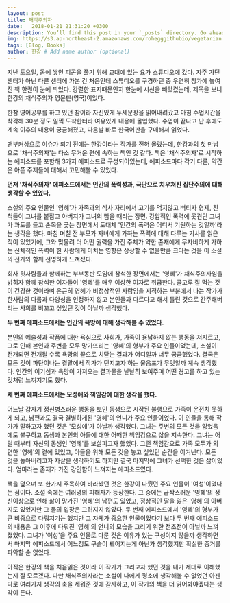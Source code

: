 ```yaml
---
layout: post
title: 채식주의자
date:   2018-01-21 21:31:20 +0300
description: You’ll find this post in your `_posts` directory. Go ahead and edit it and re-build the site to see your changes. # Add post description (optional)
img: https://s3.ap-northeast-2.amazonaws.com/rohegggithubio/vegetarian.png # Add image post (optional)
tags: [Blog, Books]
author: 한강 # Add name author (optional)
---
```


지난 토요일, 몸에 쌓인 피곤을 풀기 위해 교대에 있는 요가 스튜디오에 갔다. 자주 가던 센터가 아닌 다른 센터에 가본 건 처음인데 스튜디오를 구경하던 중 우연히 창가에 놓여진 책 한권이 눈에 띄었다. 강렬한 표지때문인지 한눈에 시선을 빼았겼는데, 제목을 보니 한강의 채식주의자 영문판(영국)이었다.

한참 영어공부를 하고 있던 참이라 자신있게 두세문장을 읽어내려갔고 마침 수업시간을 착각헤 30분 정도 일찍 도착한터라 여유있게 내용에 몰입했다. 수업이 끝나고 난 후에도 계속 이후의 내용이 궁금해졌고, 다음날 바로 한국어판을 구매해서 읽었다.

맨부커상으로 이슈가 되기 전에는 한강이라는 작가를 전혀 몰랐는데, 한강과의 첫 만남으로 '채식주의자'는 다소 무거운 편에 속하는 책인 것 같다. 책은 '채식주의자'로 시작하는 에피소드를 포함해 3가지 에피소드로 구성되어있는데, 에피소드마다 각기 다른, 약간은 아픈 주제들에 대해서 고민해볼 수 있었다.

<b>먼저 '채식주의자' 에피소드에서는 인간의 폭력성과, 극단으로 치우쳐진 집단주의에 대해 생각할 수 있었다.</b>

소설의 주요 인물인 '영혜'가 가족과의 식사 자리에서 고기를 먹지않고 버티자 형제, 친척들이 그녀를 붙잡고 아버지가 그녀의 빰을 때리는 장면. 강압적인 폭력에 못견딘 그녀가 과도를 들고 손목을 긋는 장면에서 도대체 '인간의 폭력은 어디서 기원하는 것일까'라는 생각을 했다. 마침 며칠 전 부모가 자녀에게 가하는 폭력에 대해 다루는 기사를 읽은 적이 있었기에, 그와 맞물려 더 어떤 권력을 가진 주체가 약한 존재에게 무자비하게 가하는 신체적인 폭력이 한 사람에게 미치는 영향은 상상할 수 없을만큼 크다는 것을 이 소설의 전개와 함께 선명하게 느껴졌다.

회사 윗사람들과 함께하는 부부동반 모임에 참석한 장면에서는 '영혜'가 채식주의자임을 밝히자 함께 참석한 여자들이 '영혜'를 매우 이상한 여자로 취급한다. 골고루 잘 먹는 것이 건강한 것이라며 은근히 영혜가 비정상적인 사람임을 지적하는 부분에서 나는 작가가 한사람의 다름과 다양성을 인정하지 않고 본인들과 다르다고 해서 틀린 것으로 간주해버리는 사회를 비꼬고 싶었던 것이 아닐까 생각했다.

<b>두 번째 에피소드에서는 인간의 욕망에 대해 생각해볼 수 있었다. </b>

본인의 예술성과 작품에 대한 욕심으로 사회가, 가족이 용납하지 않는 행동을 저지르고, 그로 인해 본인과 주변을 모두 망가뜨리는 '영혜'의 형부가 주요 인물이었는데, 소설이 전개되면 전개될 수록 욕망의 끝으로 치닫는 결과가 어디일까 너무 궁금했었다. 결국은 모든 것이 파탄이나는 결말에서 작가가 던지고자 하는 물음표가 무엇일까 계속 생각했다. 인간의 이기심과 욕망이 가져오는 결과물을 낱낱히 보여주며 어떤 경고를 하고 있는 것처럼 느껴지기도 했다.

<b>세 번째 에피소드에서는 모성애와 책임감에 대한 생각을 했다.</b>

어느날 갑자기 정신병스러운 행동을 보인 동생으로 시작된 불행으로 가족이 온전치 못하게 되고, 남편과도 결국 결별하게된 '영혜'의 언니가 주요 인물이었다. 이 인물을 통해 작가가 말하고자 했던 것은 '모성애'가 아닐까 생각했다. 그녀는 주변의 모든 것을 잃었음에도 불구하고 동생과 본인의 아들에 대한 어떠한 책임감으로 삶을 지속한다.
그녀는 어릴 때부터 자신의 동생인 '영혜'를 보살피고자 했었다. 그런 책임감으로 가족 모두가 외면한 '영혜'의 곁에 있었고, 아들을 위해 모든 것을 놓고 싶었던 순간을 이겨낸다. 모든 것을 놓아버리고자 자살을 생각하기도 하지만 결국 마지막에 그녀가 선택한 것은 삶이었다. 엄마라는 존재가 가진 강인함이 느껴지는 에피소드였다.

책을 덮으며 또 한가지 주목하여 바라봤던 것은 한강이 다뤘던 주요 인물이 '여성'이었다는 점이다. 소설 속에는 여러명의 피해자가 등장한다. 그 중에는 급작스러운 '영혜'의 정신이상으로 인해 삶이 망가진 '영혜'의 남편도 있었고, 정상적인 딸을 잃은 '영혜'의 아버지도 있었지만 그 둘의 입장은 그려지지 않았다. 두 번째 에피소드에서 '영혜'의 형부가 큰 비중으로 다뤄지기는 했지만 그 자체가 중요한 인물이었다기 보다 두 번째 에피소드의 내용은 그 이후에 다뤄진 '영혜'의 언니의 모습을 그리기 위한 전초전이 아닐까 느껴졌었다.
그녀가 '여성'을 주요 인물로 다룬 것은 이유가 있는 구성이지 않을까 생각하면서 마지막 에피소드에서 어느정도 구슬이 꿰어지는게 아닌가 생각했지만 확실한 증거를 파악할 순 없었다.

아직은 한강의 책을 처음읽은 것이라 이 작가가 그리고자 했던 것을 내가 제대로 이해했는지 잘 모르겠다. 다만 채식주의자라는 소설이 나에게 평소에 생각해볼 수 없었던 아젠다로 여러가지 생각의 축을 세워준 것에 감사하고, 이 작가의 책을 더 읽어봐야겠다는 생각이 든다.
